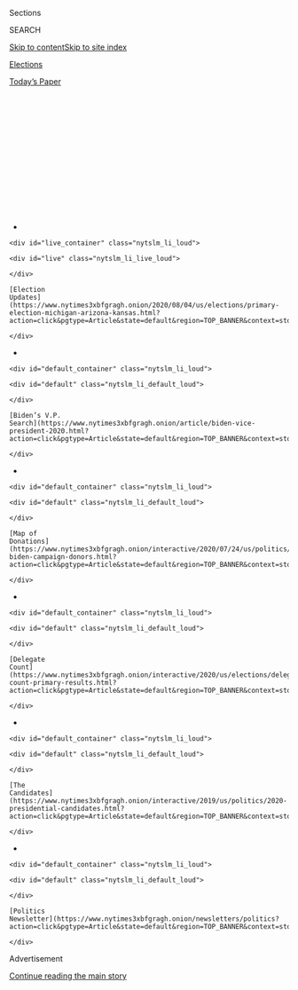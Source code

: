 <div id="app">

<div id="standalone-header">

<div class="interactive-masthead NYTAppHideMasthead css-qz70u6 e1suatyy0">

<div class="section css-ui9rw0 e1suatyy2">

<div class="css-eph4ug er09x8g0">

<div class="css-6n7j50">

</div>

<span class="css-1dv1kvn">Sections</span>

<div class="css-10488qs">

<span class="css-1dv1kvn">SEARCH</span>

</div>

[Skip to content](#site-content)[Skip to site
index](#site-index)

</div>

<div id="masthead-section-label" class="css-1wr3we4 eaxe0e00">

[Elections](https://www.nytimes3xbfgragh.onion/news-event/2020-election)

</div>

<div class="css-10698na e1huz5gh0">

</div>

</div>

<div id="masthead-bar-one" class="section hasLinks css-15hmgas e1csuq9d3">

<div class="css-uqyvli e1csuq9d0">

</div>

<div class="css-1uqjmks e1csuq9d1">

</div>

<div class="css-9e9ivx">

[](https://myaccount.nytimes3xbfgragh.onion/auth/login?response_type=cookie&client_id=vi)

</div>

<div class="css-1bvtpon e1csuq9d2">

[Today’s
Paper](https://www.nytimes3xbfgragh.onion/section/todayspaper)

</div>

</div>

</div>

<div class="css-1aor85t" style="opacity:0.000000001;z-index:-1;visibility:hidden">

<div class="css-1hqnpie">

<div class="css-epjblv">

<span class="css-17xtcya">[Elections](/news-event/2020-election)</span><span class="css-x15j1o">|</span><span class="css-fwqvlz">Joe
Biden: Who He Is and What He Stands
For</span>

</div>

<div class="css-k008qs">

<div class="css-1iwv8en">

<span class="css-18z7m18"></span>

<div>

</div>

</div>

<span class="css-1n6z4y">https://nyti.ms/2NTAZqQ</span>

<div class="css-1705lsu">

<div class="css-4xjgmj">

<div class="css-4skfbu" data-role="toolbar" data-aria-label="Social Media Share buttons, Save button, and Comments Panel with current comment count" data-testid="share-tools">

  - 
  - 
  - 
  - 
    
    <div class="css-6n7j50">
    
    </div>

  - 

</div>

</div>

</div>

</div>

</div>

</div>

<div id="NYT_TOP_BANNER_REGION" class="css-mij9hh">

<div>

<div id="styln-elections-notifications-menu" class="section interactive-content interactive-size-medium css-1xxkt5x">

<div class="css-17ih8de interactive-body">

<div class="nytslm_innerContainer" data-aria-live="polite">

<div class="nytslm_title">

</div>

  - 
    
    <div id="live_container" class="nytslm_li_loud">
    
    <div id="live" class="nytslm_li_live_loud">
    
    </div>
    
    [Election
    Updates](https://www.nytimes3xbfgragh.onion/2020/08/04/us/elections/primary-election-michigan-arizona-kansas.html?action=click&pgtype=Article&state=default&region=TOP_BANNER&context=storylines_menu)
    
    </div>

  - 
    
    <div id="default_container" class="nytslm_li_loud">
    
    <div id="default" class="nytslm_li_default_loud">
    
    </div>
    
    [Biden’s V.P.
    Search](https://www.nytimes3xbfgragh.onion/article/biden-vice-president-2020.html?action=click&pgtype=Article&state=default&region=TOP_BANNER&context=storylines_menu)
    
    </div>

  - 
    
    <div id="default_container" class="nytslm_li_loud">
    
    <div id="default" class="nytslm_li_default_loud">
    
    </div>
    
    [Map of
    Donations](https://www.nytimes3xbfgragh.onion/interactive/2020/07/24/us/politics/trump-biden-campaign-donors.html?action=click&pgtype=Article&state=default&region=TOP_BANNER&context=storylines_menu)
    
    </div>

  - 
    
    <div id="default_container" class="nytslm_li_loud">
    
    <div id="default" class="nytslm_li_default_loud">
    
    </div>
    
    [Delegate
    Count](https://www.nytimes3xbfgragh.onion/interactive/2020/us/elections/delegate-count-primary-results.html?action=click&pgtype=Article&state=default&region=TOP_BANNER&context=storylines_menu)
    
    </div>

  - 
    
    <div id="default_container" class="nytslm_li_loud">
    
    <div id="default" class="nytslm_li_default_loud">
    
    </div>
    
    [The
    Candidates](https://www.nytimes3xbfgragh.onion/interactive/2019/us/politics/2020-presidential-candidates.html?action=click&pgtype=Article&state=default&region=TOP_BANNER&context=storylines_menu)
    
    </div>

  - 
    
    <div id="default_container" class="nytslm_li_loud">
    
    <div id="default" class="nytslm_li_default_loud">
    
    </div>
    
    [Politics
    Newsletter](https://www.nytimes3xbfgragh.onion/newsletters/politics?action=click&pgtype=Article&state=default&region=TOP_BANNER&context=storylines_menu)
    
    </div>

</div>

</div>

</div>

</div>

</div>

<div id="top-wrapper" class="css-1sy8kpn">

<div id="top-slug" class="css-l9onyx">

Advertisement

</div>

[Continue reading the main
story](#after-top)

<div class="ad top-wrapper" style="text-align:center;height:100%;display:block;min-height:250px">

<div id="top" class="place-ad" data-position="top" data-size-key="top">

</div>

</div>

<div id="after-top">

</div>

</div>

</div>

<div id="site-content" data-role="main">

# Joe Biden: Who He Is and What He Stands For

<div class="css-1vegfwe interactive-byline-container">

By [<span class="css-1baulvz last-byline" itemprop="name">Katie
Glueck</span>](https://www.nytimes3xbfgragh.onion/by/katie-glueck)Updated
Jul 14, 2020

</div>

<div class="css-1vegfwe interactive-translations-container">

<div class="css-1rk3c06">

[Leer en
español](https://www.nytimes3xbfgragh.onion/es/interactive/2020/espanol/estados-unidos/joe-biden-elecciones.html "Read in Spanish")

</div>

</div>

<div id="interactive-standalone-sharetools" class="css-wkcogx">

<div>

<div class="interactive-sharetools css-9z2bwm" data-role="toolbar" data-aria-label="Social Media Share buttons, Save button, and Comments Panel with current comment count" data-testid="share-tools">

  - 
  - 
  - 
  - 
    
    <div class="css-6n7j50">
    
    </div>

</div>

</div>

</div>

<div id="joe-biden" class="section interactive-standard interactive-content interactive-size-scoop css-1davkue" data-id="100000006695707">

<div class="css-17ih8de interactive-body">

<div data-prd-dropzone-below-masthead="100000006700124">

</div>

<div class="g-story g-freebird g-max-limit" data-preview-slug="2019-03-10-vi-freebird">

<div class="g-section g-candidate-top">

<div class="g-inner-wrap">

## <span class="g-kicker-text">[2020 Candidates](https://www.nytimes3xbfgragh.onion/interactive/2019/us/politics/2020-presidential-candidates.html) </span> <span class="g-party-label" style="color:#1980c3;">Presumptive Democratic Nominee </span>

<div class="g-text-wrap">

# Joe Biden

The former vice president, now the presumptive Democratic nominee, says
he can build on the Obama legacy and unite the country in a challenging
time.

</div>

</div>

<div class="g-image-wrap">

![Joe
Biden](https://static01.graylady3jvrrxbe.onion/packages/flash/multimedia/ICONS/transparent.png)

</div>

</div>

<div class="g-section g-basics">

## Who is Joe Biden?

<div class="g-bullets">

77 years old

Born in Scranton, Pa.; lives in Wilmington, Del.

Six-term senator from Delaware first elected in 1972; 47th vice
president of the United States

Also sought the Democratic nomination for president in ’88 and ’08

</div>

</div>

<div class="g-section g-issues">

## Biden’s signature issues

Mr. Biden, who has served in public life for around a half-century, is
emphasizing his government experience, seeking to cast himself as a
steady, seasoned hand in a dangerous and uncertain world.

As the coronavirus crisis has unfolded, he has looked for ways to help
voters picture him as commander in chief, formulating recommendations
rooted in advice from health care and economics experts. Those
suggestions include making coronavirus tests broadly accessible, and
free. He has said there should be no out-of-pocket cost for patients to
receive an eventual vaccine, either. And he has been sharply critical of
[President
Trump](https://www.nytimes3xbfgragh.onion/interactive/2020/us/elections/donald-trump.html)’s
response to the virus, accusing him of reacting too slowly.

Mr. Biden served as vice president in the Obama administration during
the passage of the Affordable Care Act, and health care remains a top
priority for him. It’s an issue he often discusses in the context of his
family’s personal tragedies: He lost his first wife and an infant
daughter in a car accident in 1972, and in 2015, his son Beau Biden died
of brain cancer. Health care, he said [in an early television
ad](https://www.nytimes3xbfgragh.onion/2019/08/27/us/politics/joe-biden-ad-personal.html),
is “personal” to him. He supports adding a public option to the
Affordable Care Act, but opposes “Medicare for all,” the sweeping
single-payer measure advocated by some progressives in his party,
including Senator Bernie Sanders.

Mr. Biden, who served for decades in the Senate, firmly believes in the
value of bipartisanship and insists on extending overtures to
Republicans even in a moment when many in his own party don’t see
negotiating partners on the other side. As a former chairman of the
Senate Foreign Relations Committee, he also speaks passionately about
asserting and defending America’s role as a leader on the global
stage.

</div>

<div class="g-section g-questions">

## Three questions about Joe Biden

<div class="g-qa">

### **1. Would Joe Biden be the oldest president in history?**

[Yes](https://www.nytimes3xbfgragh.onion/2019/07/29/us/politics/joe-biden-age.html).
He would be the oldest president in history at his inauguration, at age
78. Mr. Trump, who is currently 73, would also be the oldest president
ever if he wins a second term.

</div>

<div class="g-qa">

### **2. Where is Joe Biden from?**

Mr. Biden was born in Scranton, Pa., in 1942, and moved to Delaware as a
child. As a politician, he has maintained close political ties to both
states, though Mr. Trump has accused Mr. Biden of having “deserted”
Pennsylvania.

“I was in third grade,” Mr. Biden [shot
back](https://www.nytimes3xbfgragh.onion/2019/05/28/us/politics/trump-biden-north-korea.html)[.](https://www.nytimes3xbfgragh.onion/2019/05/28/us/politics/trump-biden-north-korea.html)

He continues to maintain strong ties to Pennsylvania, a critical general
election battleground that Mr. Trump won in 2016, and he has based his
campaign headquarters in Philadelphia.

</div>

<div class="g-qa">

### **3. What role does the Obama era play in Joe Biden’s campaign?**

A big one. Mr. Obama did not endorse Mr. Biden until the primary race
was settled, but he and Mr. Biden [forged a close relationship in his
administration](https://www.nytimes3xbfgragh.onion/2019/08/16/us/politics/biden-obama-history.html).
Mr. Biden talks about their friendship frequently, as well as the work
they did together on issues ranging from health care to foreign policy.

Throughout the primary, some of Mr. Biden’s biggest applause at campaign
events came as he praised Mr. Obama. And many Democratic voters,
especially African-American voters, have cited his relationship with Mr.
Obama and nostalgia for that administration in explaining their current
support for Mr. Biden. Now that the primary is over, Mr. Biden is also
focused on winning the enthusiastic support of Democrats who supported
other candidates and are lukewarm toward his candidacy — and his
campaign must also think about engaging independent voters and moderate
Republicans.

</div>

</div>

<div class="g-section g-quote">

<div class="quote-bar">

</div>

### “If we give Donald Trump eight years in the White House, he will forever and fundamentally alter the character of this nation, who we are, and I cannot stand by and watch that happen.”

<div class="g-attribution">

<div class="g-image">

![](https://static01.graylady3jvrrxbe.onion/newsgraphics/2019/08/01/candidate-pages/b4522271a4f73426d5de7437ff4d0aa6b616b469/biden-circle.png)

</div>

<div class="g-info">

##### Joe Biden

</div>

</div>

</div>

<div class="g-asset g-video" style="max-width: 720px">

## Video profile of Joe Biden

<div class="g-asset_inner">

<div id="scoop-video-100000006401476" class="g-scoop-vhs" data-options="{&quot;autoplay&quot;:&quot;false&quot;,&quot;ratio&quot;:&quot;16:9&quot;}">

</div>

</div>

<div class="g-source">

<span class="g-caption">April 25, 2019</span>

</div>

</div>

<div class="g-section g-coverage">

## Learn more about Biden

<div class="g-bullets">

[In one
week](https://www.nytimes3xbfgragh.onion/2020/04/15/us/politics/elizabeth-warren-endorse-biden.html?action=click&module=RelatedLinks&pgtype=Article),
Bernie Sanders, Barack Obama and Elizabeth Warren endorsed Mr. Biden.

The pandemic is [testing Mr. Biden’s patience and political
imagination](https://www.nytimes3xbfgragh.onion/2020/04/25/us/politics/joe-biden-coronavirus-quarantine.html)
as he attempts to win the presidency from his basement.

[This Supreme Court battle explains
why](https://www.nytimes3xbfgragh.onion/2019/09/07/us/politics/joe-biden-bork-supreme-court.html)
Mr. Biden firmly believes in bipartisanship.

Here’s why many working-class voters [view Mr. Biden as one of their
own](https://www.nytimes3xbfgragh.onion/2019/11/19/us/politics/joe-biden-working-class.html).

</div>

<div class="g-lastest">

### Latest coverage

<div class="g-latest g-item g-0">

[The Unconventional Convention Season: A Conversation About the 2020
Election](https://www.nytimes3xbfgragh.onion/2020/07/14/us/politics/2020-political-conventions.html)

July 14, 2020

</div>

<div class="g-latest g-item g-1">

[Biden Announces $2 Trillion Climate
Plan](https://www.nytimes3xbfgragh.onion/2020/07/14/us/politics/biden-climate-plan.html)

July 14, 2020

</div>

<div class="g-latest g-item g-2">

[Trump Continues Criticism of Movement to Defund the
Police](https://www.nytimes3xbfgragh.onion/2020/07/13/us/politics/trump-police-reform.html)

July 13, 2020

</div>

<div class="g-latest g-item g-3">

[Some Republicans Say Florida Convention Is ‘a Risk You Have to
Take’](https://www.nytimes3xbfgragh.onion/2020/07/13/us/elections/biden-vs-trump.html)

July 13,
2020

</div>

</div>

</div>

</div>

</div>

</div>

</div>

<div id="standalone-footer">

<div>

<div>

<div id="interactive-footer-wrapper">

<div class="css-i29ckm">

<div class="interactive-sharetools css-9z2bwm" data-role="toolbar" data-aria-label="Social Media Share buttons, Save button, and Comments Panel with current comment count" data-testid="share-tools">

  - 
  - 
  - 
  - 
    
    <div class="css-6n7j50">
    
    </div>

</div>

</div>

<div>

<div id="NYT_BELOW_MAIN_CONTENT_REGION">

<div>

<div id="STLYN_guide_v1_STYLN_guide_a" class="section css-l08pwh interactive-content interactive-size-medium">

<div class="css-17ih8de interactive-body">

<div class="g-story g-freebird g-max-limit" data-preview-slug="styln-scroll-guide">

</div>

<div id="g-electionguide-id" class="g-electionguide">

<div class="g-electionguide-container">

<div class="g-electionguide-wrapper">

<div class="g-electionguide-logo">

</div>

# Our 2020 Election Guide

Updated Aug. 4, 2020

  - 
    
    -----
    
    ## The Latest
    
      - Five states are holding primary elections Tuesday, with voters
        in Arizona, Kansas, Michigan, Missouri and Washington State
        choosing nominees for Congress and local offices. [Follow live
        election updates
        here.](https://www.nytimes3xbfgragh.onion/2020/08/04/us/elections/primary-election-michigan-arizona-kansas.html?action=click&pgtype=Article&state=default&region=BELOW_MAIN_CONTENT&context=storylines_guide)

  - 
    
    -----
    
    ## Biden’s V.P. Search
    
      - [Here are 13
        women](https://www.nytimes3xbfgragh.onion/article/biden-vice-president-2020.html?action=click&pgtype=Article&state=default&region=BELOW_MAIN_CONTENT&context=storylines_guide)
        who have been under consideration to be Joe Biden’s running
        mate, and why each might be chosen — and might not be.

  - 
    
    -----
    
    ## Keep Up With Our Coverage
    
      - Get an
        [email](https://www.nytimes3xbfgragh.onion/newsletters/politics?action=click&pgtype=Article&state=default&region=BELOW_MAIN_CONTENT&context=storylines_guide)
        recapping the day’s news
    
    <!-- end list -->
    
      - Download our mobile app on
        [iOS](https://apps.apple.com/us/app/nytimes/id284862083?ls=1&mat_click_id=5c79ae7455014fd1bd66b5610c05b8f2-20191112-16948&referrer=mat_click_id%3D5c79ae7455014fd1bd66b5610c05b8f2-20191112-16948%26link_click_id%3D722930677036718082)
        and
        [Android](http://a.localytics.com/android?id=com.nytimes.android&referrer=utm_source%3Dother_nyt_mobile_web%26utm_medium%3DWeb%2520page%26utm_term%3DGeneral%2520Mobile%2520Page%26utm_campaign%3DNYT%2520Mobile%2520General%2520Page)
        and turn on Breaking News and Politics alerts

</div>

</div>

</div>

</div>

</div>

</div>

</div>

</div>

<div id="bottom-wrapper" class="css-1ede5it">

<div id="bottom-slug" class="css-l9onyx">

Advertisement

</div>

[Continue reading the main
story](#after-bottom)

<div id="bottom" class="ad bottom-wrapper" style="text-align:center;height:100%;display:block;min-height:90px">

</div>

<div id="after-bottom">

</div>

</div>

## Site Index

<div>

</div>

## Site Information Navigation

  - [© <span>2020</span> <span>The New York Times
    Company</span>](https://help.nytimes3xbfgragh.onion/hc/en-us/articles/115014792127-Copyright-notice)

<!-- end list -->

  - [NYTCo](https://www.nytco.com/)
  - [Contact
    Us](https://help.nytimes3xbfgragh.onion/hc/en-us/articles/115015385887-Contact-Us)
  - [Work with us](https://www.nytco.com/careers/)
  - [Advertise](https://nytmediakit.com/)
  - [T Brand Studio](http://www.tbrandstudio.com/)
  - [Your Ad
    Choices](https://www.nytimes3xbfgragh.onion/privacy/cookie-policy#how-do-i-manage-trackers)
  - [Privacy](https://www.nytimes3xbfgragh.onion/privacy)
  - [Terms of
    Service](https://help.nytimes3xbfgragh.onion/hc/en-us/articles/115014893428-Terms-of-service)
  - [Terms of
    Sale](https://help.nytimes3xbfgragh.onion/hc/en-us/articles/115014893968-Terms-of-sale)
  - [Site
    Map](https://spiderbites.nytimes3xbfgragh.onion)
  - [Help](https://help.nytimes3xbfgragh.onion/hc/en-us)
  - [Subscriptions](https://www.nytimes3xbfgragh.onion/subscription?campaignId=37WXW)

</div>

</div>

</div>

</div>

</div>

